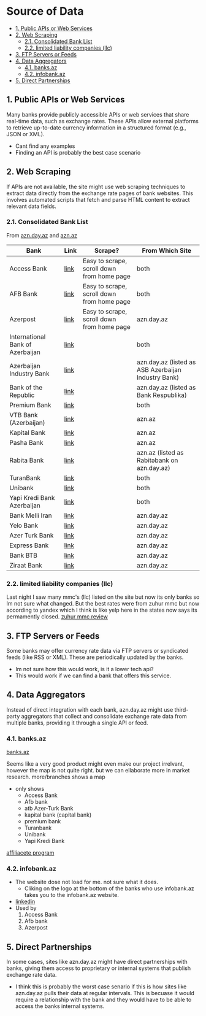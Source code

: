 # Source of Data

<!-- TOC tocDepth:2..3 chapterDepth:2..6 -->

- [1. Public APIs or Web Services](#1-public-apis-or-web-services)
- [2. Web Scraping](#2-web-scraping)
   - [2.1. Consolidated Bank List](#21-consolidated-bank-list)
   - [2.2. limited liability companies (llc)](#22-limited-liability-companies-llc)
- [3. FTP Servers or Feeds](#3-ftp-servers-or-feeds)
- [4. Data Aggregators](#4-data-aggregators)
   - [4.1. banks.az](#41-banksaz)
   - [4.2. infobank.az](#42-infobankaz)
- [5. Direct Partnerships](#5-direct-partnerships)

<!-- /TOC -->

## 1. Public APIs or Web Services
Many banks provide publicly accessible APIs or web services that share real-time data, such as exchange rates. These APIs allow external platforms to retrieve up-to-date currency information in a structured format (e.g., JSON or XML).
- Cant find any examples
- Finding an API is probably the best case scenario

## 2. Web Scraping
If APIs are not available, the site might use web scraping techniques to extract data directly from the exchange rate pages of bank websites. This involves automated scripts that fetch and parse HTML content to extract relevant data fields.

### 2.1. Consolidated Bank List 

From [azn.day.az](https://azn.day.az/en/) and [azn.az](https://azn.az/)

| Bank | Link | Scrape? | From Which Site |
| --- | --- | --- | --- |
| Access Bank | [link](https://www.accessbank.az/az/) | Easy to scrape, scroll down from home page | both |
| AFB Bank | [link](https://afb.az/) | Easy to scrape, scroll down from home page | both |
| Azerpost | [link](https://www.azerpost.az/) | Easy to scrape, scroll down from home page | azn.day.az |
| International Bank of Azerbaijan | [link]() | | both |
| Azerbaijan Industry Bank | [link]() | | azn.day.az (listed as ASB Azerbaijan Industry Bank) |
| Bank of the Republic |  [link]()| | azn.day.az (listed as Bank Respublika) |
| Premium Bank | [link]() | | both |
| VTB Bank (Azerbaijan) | [link]() | | azn.az |
| Kapital Bank | [link]() | | azn.az |
| Pasha Bank | [link]() | | azn.az |
| Rabita Bank | [link]() | | azn.az (listed as Rabitəbank on azn.day.az) |
| TuranBank | [link]() | | both |
| Unibank | [link]() | | both |
| Yapi Kredi Bank Azerbaijan | [link]() | | both |
| Bank Melli Iran | [link]()| | azn.day.az |
| Yelo Bank | [link]() | | azn.day.az |
| Azer Turk Bank | [link]() | | azn.day.az |
| Express Bank | [link]() | | azn.day.az |
| Bank BTB | [link]() | | azn.day.az |
| Ziraat Bank | [link]() | | azn.day.az |

### 2.2. limited liability companies (llc)

Last night I saw many mmc's (llc) listed on the site but now its only banks so Im not sure what changed. But the best rates were from zuhur mmc but now according to yandex which I think is like yelp here in the states now says its permamently closed. [zuhur mmc review](https://yandex.com/maps/org/136685285119/?ll=49.862877%2C40.386233&z=17)
 

## 3. FTP Servers or Feeds

Some banks may offer currency rate data via FTP servers or syndicated feeds (like RSS or XML). These are periodically updated by the banks.
- Im not sure how this would work, is it a lower tech api?
- This would work if we can find a bank that offers this service. 
   

## 4. Data Aggregators
Instead of direct integration with each bank, azn.day.az might use third-party aggregators that collect and consolidate exchange rate data from multiple banks, providing it through a single API or feed.

### 4.1. banks.az
[banks.az](https://banks.az/servisler/valyuta-mezenneleri)

Seems like a very good product might even make our project irrelvant, however the map is not quite right. but we can ellaborate more in market research. more/branches shows a map 
- only shows 
   - Access Bank   
   - Afb bank
   - atb Azer-Turk Bank
   - kapital bank (capital bank)
   - premium bank
   - Turanbank
   - Unibank
   - Yapi Kredi Bank
  
   

[affiliacete program](https://banks.az/affiliate-program)

      
### 4.2. infobank.az
- The website dose not load for me. not sure what it does. 
   - Cliking on the logo at the bottom of the banks who use infobank.az takes you to the infobank.az website.
- [linkedin](https://www.linkedin.com/company/infobank-az/)
- Used by 
    1. Access Bank
    2. Afb bank
    3. Azerpost

## 5. Direct Partnerships
In some cases, sites like azn.day.az might have direct partnerships with banks, giving them access to proprietary or internal systems that publish exchange rate data.
- I think this is probably the worst case senario if this is how sites like azn.day.az pulls their data at regular intervals. This is becuase it would require a relationship with the bank and they would have to be able to access the banks internal systems.
